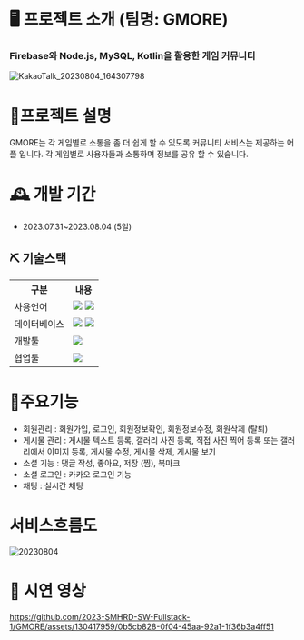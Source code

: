 # 🖥 프로젝트 소개 (팀명: GMORE)
### Firebase와 Node.js, MySQL, Kotlin을 활용한 게임 커뮤니티
![KakaoTalk_20230804_164307798](https://github.com/2023-SMHRD-SW-Fullstack-1/GMORE/assets/130417959/03201836-e67e-4a7a-8c0d-4c2bd6f8e5b7)


# 📝프로젝트 설명
GMORE는 각 게임별로 소통을 좀 더 쉽게 할 수 있도록 커뮤니티 서비스는 제공하는 어플 입니다.
각 게임별로 사용자들과 소통하며 정보를 공유 할 수 있습니다.


# 🕰 개발 기간
 - 2023.07.31~2023.08.04 (5일)

  ## ⛏ 기술스택
<table>
    <tr>
        <th>구분</th>
        <th>내용</th>
    </tr>
    <tr>
        <td>사용언어</td>
        <td>
          <img src="https://img.shields.io/badge/Kotlin-7F52FF?style=for-the-badge&logo=Kotlin&logoColor=white"/>
         <img src="https://img.shields.io/badge/Node.js-339933?style=for-the-badge&logo=Node.js&logoColor=white"/> 
        </td>
    </tr>
    <tr>
        <td>데이터베이스</td>
        <td>
            <img src="https://img.shields.io/badge/Firebase-FFCA28?style=for-the-badge&logo=Firebase&logoColor=white"/> 
          <img src="https://img.shields.io/badge/MySQL-4479A1?style=for-the-badge&logo=MySQL&logoColor=white"/> 
        </td>
    </tr>
    <tr>
        <td>개발툴</td>
        <td>
            <img src="https://img.shields.io/badge/Android-3DDC84?style=for-the-badge&logo=Android&logoColor=white"/>
        </td>
    </tr>
    <tr>
        <td>협업툴</td>
        <td>
         <img src="https://img.shields.io/badge/GitHub-181717?style=for-the-badge&logo=GitHub&logoColor=white"/>
        </td>
    </tr>
</table>

# 📌주요기능
  - 회원관리 : 회원가입, 로그인, 회원정보확인, 회원정보수정, 회원삭제 (탈퇴)
  - 게시물 관리 : 게시물 텍스트 등록, 갤러리 사진 등록, 직접 사진 찍어 등록 또는 갤러리에서 이미지 등록, 게시물 수정, 게시물 삭제, 게시물 보기
  - 소셜 기능 : 댓글 작성, 좋아요, 저장 (찜), 북마크
  - 소셜 로그인 : 카카오 로그인 기능
  - 채팅 : 실시간 채팅
  
# 서비스흐름도
![20230804](https://github.com/2023-SMHRD-SW-Fullstack-1/GMORE/assets/130417959/8c1b7889-c3a3-4e56-b1d0-39255dda3223)
  
# 🎥 시연 영상
https://github.com/2023-SMHRD-SW-Fullstack-1/GMORE/assets/130417959/0b5cb828-0f04-45aa-92a1-1f36b3a4ff51
